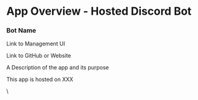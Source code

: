 # App Overview - Hosted Discord Bot

### Bot Name

Link to Management UI

Link to GitHub or Website

A Description of the app and its purpose

This app is hosted on XXX

\
